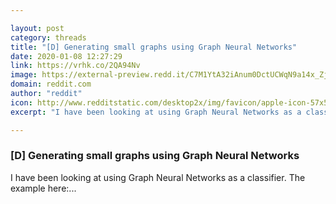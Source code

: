 ```yaml
---

layout: post
category: threads
title: "[D] Generating small graphs using Graph Neural Networks"
date: 2020-01-08 12:27:29
link: https://vrhk.co/2QA94Nv
image: https://external-preview.redd.it/C7M1YtA32iAnum0DctUCWqN9a14x_ZjuUHgQCqJhWU4.jpg?width=1116&height=418&auto=webp&s=f2ce4eeca1991b9146171b9ebec85d84d02f5940
domain: reddit.com
author: "reddit"
icon: http://www.redditstatic.com/desktop2x/img/favicon/apple-icon-57x57.png
excerpt: "I have been looking at using Graph Neural Networks as a classifier. The example here:..."

---
```


### [D] Generating small graphs using Graph Neural Networks

I have been looking at using Graph Neural Networks as a classifier. The example here:...